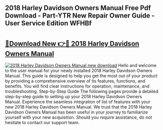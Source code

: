 ## 2018 Harley Davidson Owners Manual Free Pdf Download - Part-YTR New Repair Owner Guide - User Service Edition WFHBf

# <h2><a href="http://bc36452.oget.top/?id=2018+Harley+Davidson+Owners+Manual">🔗Download New 👉🔴 2018 Harley Davidson Owners Manual</a></h2>

[![2018 Harley Davidson Owners Manual new download](https://i.imgur.com/5g1atiW.png)](http://bc36452.oget.top/?id=2018+Harley+Davidson+Owners+Manual)
Hello and welcome to the user manual for your newly installed 2018 Harley Davidson Owners Manual. This guide is designed to help you get the most out of your product by providing a comprehensive overview of its features, functions, and benefits. You will find clear instructions for operation, maintenance, and troubleshooting. Step-by-Step Guide The following pages provide a detailed step-by-step guide to setting up your 2018 Harley Davidson Owners Manual. Experience the seamless integration of list of features with your new 2018 Harley Davidson Owners Manual. We trust that the 2018 Harley Davidson Owners Manual has been useful in your journey to familiarize yourself with your new acquisition. Should you require assistance, do not hesitate to contact our support team.
